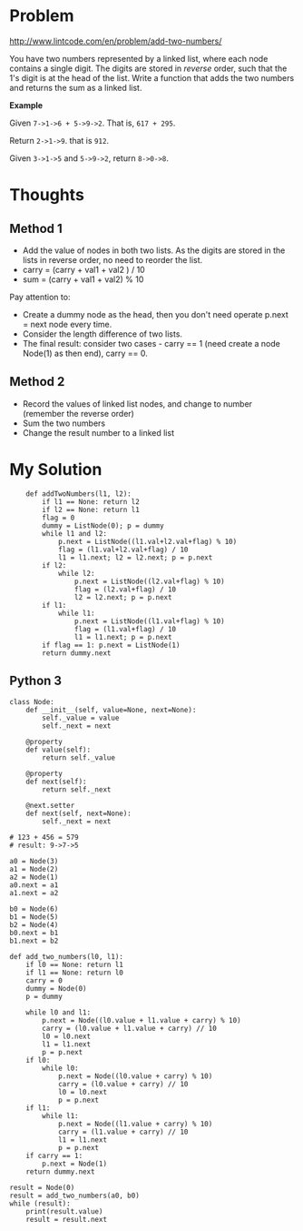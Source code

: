 # Problem

http://www.lintcode.com/en/problem/add-two-numbers/

You have two numbers represented by a linked list, where each node contains a single digit. The digits are stored in *reverse* order, such that the 1's digit is at the head of the list. Write a function that adds the two numbers and returns the sum as a linked list.

**Example**

Given ```7->1->6 + 5->9->2```. That is, ```617 + 295```.

Return ```2->1->9```. that is ```912```.

Given ```3->1->5``` and ```5->9->2```, return ```8->0->8```.

# Thoughts

## Method 1
- Add the value of nodes in both two lists. As the digits are stored in the lists in  reverse order, no need to reorder the list.
- carry = (carry + val1 + val2 ) / 10
- sum = (carry + val1 + val2) % 10

Pay attention to:
* Create a dummy node as the head, then you don't need operate p.next = next node every time.
* Consider the length difference of two lists.
* The final result: consider two cases - carry == 1 (need create a node Node(1) as then end), carry == 0.

## Method 2
- Record the values of linked list nodes, and change to number (remember the reverse order)
- Sum the two numbers
- Change the result number to a linked list

# My Solution

```
    def addTwoNumbers(l1, l2):
        if l1 == None: return l2
        if l2 == None: return l1
        flag = 0
        dummy = ListNode(0); p = dummy
        while l1 and l2:
            p.next = ListNode((l1.val+l2.val+flag) % 10)
            flag = (l1.val+l2.val+flag) / 10
            l1 = l1.next; l2 = l2.next; p = p.next
        if l2:
            while l2:
                p.next = ListNode((l2.val+flag) % 10)
                flag = (l2.val+flag) / 10
                l2 = l2.next; p = p.next
        if l1:
            while l1:
                p.next = ListNode((l1.val+flag) % 10)
                flag = (l1.val+flag) / 10
                l1 = l1.next; p = p.next
        if flag == 1: p.next = ListNode(1)
        return dummy.next
```

## Python 3

```
class Node:
    def __init__(self, value=None, next=None):
        self._value = value
        self._next = next

    @property
    def value(self):
        return self._value
    
    @property
    def next(self):
        return self._next
    
    @next.setter
    def next(self, next=None):
        self._next = next

# 123 + 456 = 579
# result: 9->7->5

a0 = Node(3)
a1 = Node(2)
a2 = Node(1)
a0.next = a1
a1.next = a2

b0 = Node(6)
b1 = Node(5)
b2 = Node(4)
b0.next = b1
b1.next = b2

def add_two_numbers(l0, l1):
    if l0 == None: return l1
    if l1 == None: return l0
    carry = 0
    dummy = Node(0)
    p = dummy
    
    while l0 and l1:
        p.next = Node((l0.value + l1.value + carry) % 10)
        carry = (l0.value + l1.value + carry) // 10
        l0 = l0.next
        l1 = l1.next
        p = p.next
    if l0:
        while l0:
            p.next = Node((l0.value + carry) % 10)
            carry = (l0.value + carry) // 10
            l0 = l0.next
            p = p.next
    if l1:
        while l1:
            p.next = Node((l1.value + carry) % 10)
            carry = (l1.value + carry) // 10
            l1 = l1.next
            p = p.next
    if carry == 1:
        p.next = Node(1)
    return dummy.next

result = Node(0)
result = add_two_numbers(a0, b0)
while (result):
    print(result.value)
    result = result.next
```